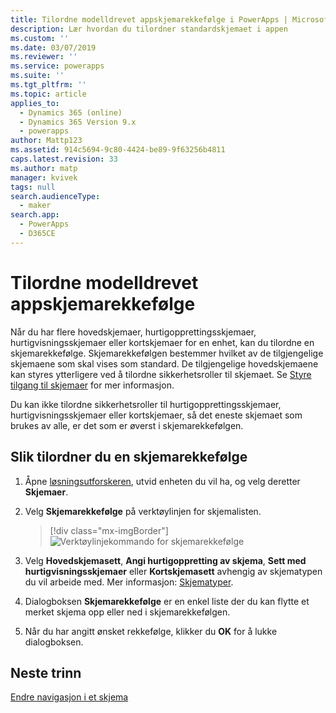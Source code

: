 ```yaml
---
title: Tilordne modelldrevet appskjemarekkefølge i PowerApps | MicrosoftDocs
description: Lær hvordan du tilordner standardskjemaet i appen
ms.custom: ''
ms.date: 03/07/2019
ms.reviewer: ''
ms.service: powerapps
ms.suite: ''
ms.tgt_pltfrm: ''
ms.topic: article
applies_to:
  - Dynamics 365 (online)
  - Dynamics 365 Version 9.x
  - powerapps
author: Mattp123
ms.assetid: 914c5694-9c80-4424-be89-9f63256b4811
caps.latest.revision: 33
ms.author: matp
manager: kvivek
tags: null
search.audienceType:
  - maker
search.app:
  - PowerApps
  - D365CE
---
```

# <a name="assign-model-driven-app-form-order"></a>Tilordne modelldrevet appskjemarekkefølge

 Når du har flere hovedskjemaer, hurtigopprettingsskjemaer, hurtigvisningsskjemaer eller kortskjemaer for en enhet, kan du tilordne en skjemarekkefølge. Skjemarekkefølgen bestemmer hvilket av de tilgjengelige skjemaene som skal vises som standard. De tilgjengelige hovedskjemaene kan styres ytterligere ved å tilordne sikkerhetsroller til skjemaet. Se [Styre tilgang til skjemaer](control-access-forms.md) for mer informasjon.  
  
 Du kan ikke tilordne sikkerhetsroller til hurtigopprettingsskjemaer, hurtigvisningsskjemaer eller kortskjemaer, så det eneste skjemaet som brukes av alle, er det som er øverst i skjemarekkefølgen.  
  
## <a name="to-assign-a-form-order"></a>Slik tilordner du en skjemarekkefølge  
  
1.  Åpne [løsningsutforskeren](advanced-navigation.md#solution-explorer), utvid enheten du vil ha, og velg deretter **Skjemaer**.  
  
2.  Velg **Skjemarekkefølge** på verktøylinjen for skjemalisten.  

     > [!div class="mx-imgBorder"] 
     > ![Verktøylinjekommando for skjemarekkefølge](media/form-order.png)
  
3.  Velg **Hovedskjemasett**, **Angi hurtigoppretting av skjema**, **Sett med hurtigvisningsskjemaer** eller **Kortskjemasett** avhengig av skjematypen du vil arbeide med. Mer informasjon: [Skjematyper](types-forms.md). 
  
4.  Dialogboksen **Skjemarekkefølge** er en enkel liste der du kan flytte et merket skjema opp eller ned i skjemarekkefølgen.  
  
5.  Når du har angitt ønsket rekkefølge, klikker du **OK** for å lukke dialogboksen.  

## <a name="next-steps"></a>Neste trinn

[Endre navigasjon i et skjema](use-the-form-editor-legacy.md)
